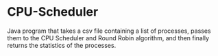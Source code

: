 # CPU-Scheduler
Java program that takes a csv file containing a list of processes, passes them to the CPU Scheduler and Round Robin algorithm, and then finally returns the statistics of the processes.
